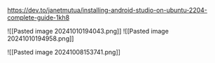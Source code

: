 https://dev.to/janetmutua/installing-android-studio-on-ubuntu-2204-complete-guide-1kh8


![[Pasted image 20241010194043.png]]
![[Pasted image 20241010194958.png]]

![[Pasted image 20241008153741.png]]